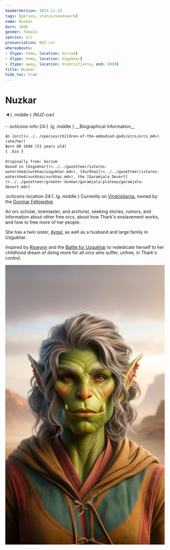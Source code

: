 ```yaml
---
headerVersion: 2023.11.25
tags: [person, status/needswork]
name: Nuzkar
born: 1698
gender: female
species: orc
pronunciation: NUZ-car
whereabouts:
- {type: home, location: Gorzum}
- {type: home, location: Uzgukhar}
- {type: away, location: Vindristjarna, end: 9999}
title: Nuzkar
hide_toc: true
---
```

# Nuzkar
:speaker:{ .middle } *(NUZ-car)*  
<div class="grid cards ext-narrow-margin ext-one-column" markdown>
- :octicons-info-24:{ .lg .middle } __Biographical Information__

    An [orc](<../../species/children-of-the-embodied-gods/orcs/orcs.md>) (she/her)  
    Born DR 1698 (51 years old)  
    { .bio }

    Originally from: Gorzum
    Based in [Uzgukhar](<../../gazetteer/istaros-watershed/xurkhaz/uzgukhar.md>), [Xurkhaz](<../../gazetteer/istaros-watershed/xurkhaz/xurkhaz.md>), the [Garamjala Desert](<../../gazetteer/greater-dunmar/garamjala-plateau/garamjala-desert.md>)
</div>

:octicons-location-24:{ .lg .middle } Currently on [Vindristjarna](<../../things/ships/vindristjarna.md>), owned by the [Dunmar Fellowship](<../pcs/dunmar-fellowship/dunmar-fellowship.md>)


An orc scholar, loremaster, and archivist, seeking stories, rumors, and information about other free orcs, about how Thark's enslavement works, and how to free more of her people. 

She has a twin sister, [Aygul](<./aygul.md>), as well as a husband and large family in Uzgukhar. 

Inspired by [Riswynn](<../pcs/dunmar-fellowship/riswynn.md>) and the [Battle for Uzgukhar](<../../events/1700s/1749/battle-for-uzgukhar.md>) to rededicate herself to her childhood dream of doing more for all orcs who suffer, unfree, in Thark's control. 

![Nuzkar Potrait](../../assets/nuzkar-potrait.png)
